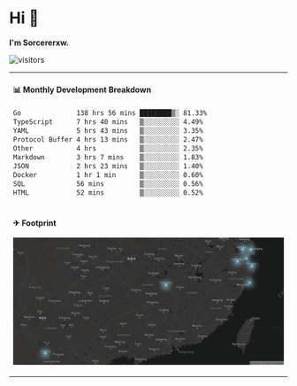# Hi 👋

**I'm Sorcererxw.**

![visitors](https://visitor-badge.glitch.me/badge?page_id=sorcererxw.sorcererx)

<table width="800px">
<tr>
<td valign="top" width="50%">

#### 📊 Monthly Development Breakdown

<!--START_SECTION:waka-->
```text
Go              138 hrs 56 mins ████████▒░ 81.33%
TypeScript      7 hrs 40 mins   ▒░░░░░░░░░ 4.49%
YAML            5 hrs 43 mins   ▒░░░░░░░░░ 3.35%
Protocol Buffer 4 hrs 13 mins   ▒░░░░░░░░░ 2.47%
Other           4 hrs           ▒░░░░░░░░░ 2.35%
Markdown        3 hrs 7 mins    ▒░░░░░░░░░ 1.83%
JSON            2 hrs 23 mins   ▒░░░░░░░░░ 1.40%
Docker          1 hr 1 min      ▒░░░░░░░░░ 0.60%
SQL             56 mins         ▒░░░░░░░░░ 0.56%
HTML            52 mins         ▒░░░░░░░░░ 0.52%
```
<!--END_SECTION:waka-->

</tr>
<tr>
<td colspan="2">

#### ✈ Footprint

![footprint](./footprint.png)

</td>
</tr>
</table>


